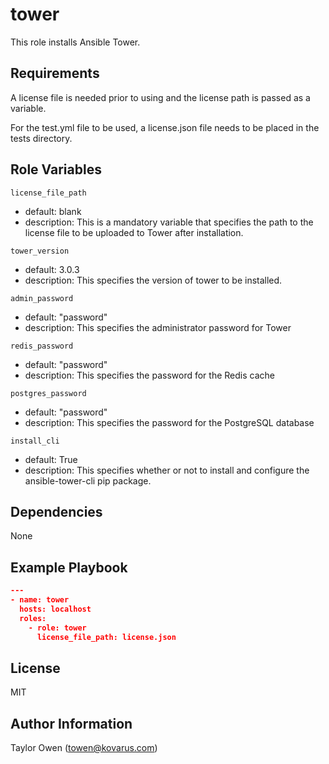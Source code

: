 tower
=========

This role installs Ansible Tower.

Requirements
------------

A license file is needed prior to using and the license path is passed as a variable.

For the test.yml file to be used, a license.json file needs to be placed in the tests directory.

Role Variables
--------------
`license_file_path`
- default: blank
- description: This is a mandatory variable that specifies the path to the license file to be uploaded to Tower after installation.

`tower_version`
- default: 3.0.3
- description: This specifies the version of tower to be installed.

`admin_password`
- default: "password"
- description: This specifies the administrator password for Tower

`redis_password`
- default: "password"
- description: This specifies the password for the Redis cache

`postgres_password`
- default: "password"
- description: This specifies the password for the PostgreSQL database

`install_cli`
- default: True
- description: This specifies whether or not to install and configure the ansible-tower-cli pip package.

Dependencies
------------

None

Example Playbook
----------------

```json
---
- name: tower
  hosts: localhost
  roles:
    - role: tower
      license_file_path: license.json
```
License
-------

MIT

Author Information
------------------

Taylor Owen (towen@kovarus.com)
